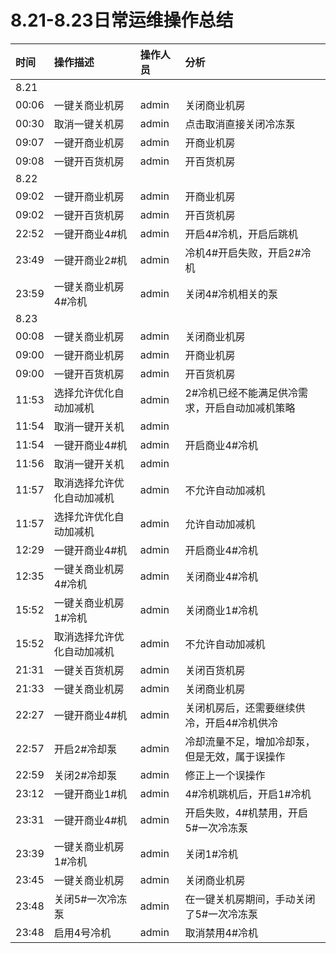 # 8.21-8.23日常运维操作总结

| 时间 | 操作描述 | 操作人员 | 分析 |
| :--- | :--- | :--- | :--- |
| 8.21 |  |  |  |
| 00:06 | 一键关商业机房 | admin | 关闭商业机房 |
| 00:30 | 取消一键关机房 | admin | 点击取消直接关闭冷冻泵 |
| 09:07 | 一键开商业机房 | admin | 开商业机房 |
| 09:08 | 一键开百货机房 | admin | 开百货机房 |
| 8.22 |  |  |  |
| 09:02 | 一键开商业机房 | admin | 开商业机房 |
| 09:02 | 一键开百货机房 | admin | 开百货机房 |
| 22:52 | 一键开商业4\#机 | admin | 开启4\#冷机，开启后跳机 |
| 23:49 | 一键开商业2\#机 | admin | 冷机4\#开启失败，开启2\#冷机 |
| 23:59 | 一键关商业机房4\#冷机 | admin | 关闭4\#冷机相关的泵 |
| 8.23 |  |  |  |
| 00:08 | 一键关商业机房 | admin | 关闭商业机房 |
| 09:00 | 一键开商业机房 | admin | 开商业机房 |
| 09:00 | 一键开百货机房 | admin | 开百货机房 |
| 11:53 | 选择允许优化自动加减机 | admin | 2\#冷机已经不能满足供冷需求，开启自动加减机策略 |
| 11:54 | 取消一键开关机 | admin |  |
| 11:54 | 一键开商业4\#机 | admin | 开启商业4\#冷机 |
| 11:56 | 取消一键开关机 | admin |  |
| 11:57 | 取消选择允许优化自动加减机 | admin | 不允许自动加减机 |
| 11:57 | 选择允许优化自动加减机 | admin | 允许自动加减机 |
| 12:29 | 一键开商业4\#机 | admin | 开启商业4\#冷机 |
| 12:35 | 一键关商业机房4\#冷机 | admin | 关闭商业4\#冷机 |
| 15:52 | 一键关商业机房1\#冷机 | admin | 关闭商业1\#冷机 |
| 15:52 | 取消选择允许优化自动加减机 | admin | 不允许自动加减机 |
| 21:31 | 一键关百货机房 | admin | 关闭百货机房 |
| 21:33 | 一键关商业机房 | admin | 关闭商业机房 |
| 22:27 | 一键开商业4\#机 | admin | 关闭机房后，还需要继续供冷，开启4\#冷机供冷 |
| 22:57 | 开启2\#冷却泵 | admin | 冷却流量不足，增加冷却泵，但是无效，属于误操作 |
| 22:59 | 关闭2\#冷却泵 | admin | 修正上一个误操作 |
| 23:12 | 一键开商业1\#机 | admin | 4\#冷机跳机后，开启1\#冷机 |
| 23:31 | 一键开商业4\#机 | admin | 开启失败，4\#机禁用，开启5\#一次冷冻泵 |
| 23:39 | 一键关商业机房1\#冷机 | admin | 关闭1\#冷机 |
| 23:45 | 一键关商业机房 | admin | 关闭商业机房 |
| 23:48 | 关闭5\#一次冷冻泵 | admin | 在一键关机房期间，手动关闭了5\#一次冷冻泵 |
| 23:48 | 启用4号冷机 | admin | 取消禁用4\#冷机 |



